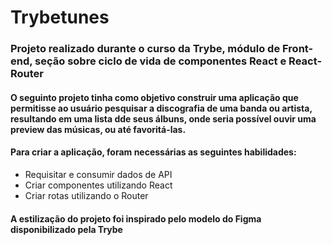 # Trybetunes

### Projeto realizado durante o curso da Trybe, módulo de Front-end, seção sobre ciclo de vida de componentes React e React-Router

#### O seguinto projeto tinha como objetivo construir uma aplicação que permitisse ao usuário pesquisar a discografia de uma banda ou artista, resultando em uma lista dde seus álbuns, onde seria possível ouvir uma preview das músicas, ou até favoritá-las.

#### Para criar a aplicação, foram necessárias as seguintes habilidades:
* Requisitar e consumir dados de API
* Criar componentes utilizando React
* Criar rotas utilizando o Router

#### A estilização do projeto foi inspirado pelo modelo do Figma disponibilizado pela Trybe

